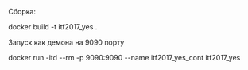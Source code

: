 Сборка:

docker build -t itf2017_yes .

Запуск как демона на 9090 порту

docker run -itd --rm -p 9090:9090 --name itf2017_yes_cont itf2017_yes